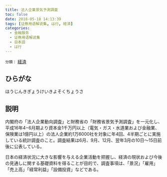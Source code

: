 ```yaml
---
title: 法人企業景気予測調査
toc: false
date: 2018-05-18 14:13:39
tags: [证券用语解说集, は行, 経済]
categories:
  - 金融服务
  - 证券用语解说集
  - 日本語
  - は行
---
```


`分類：` [経済](/tags/経済/)

## ひらがな

ほうじんきぎょうけいきよそくちょうさ

## 説明

内閣府の「法人企業動向調査」と財務省の「財務省景気予測調査」を一元化し、平成16年4−6月期より資本金1千万円以上（電気・ガス・水道業および金融業、保険業は1億円以上）の法人企業約1万6000社を対象に年4回、4半期ごとに実施している統計調査のこと。調査結果は6月、9月、12月、翌年3月の10日〜15日前後に公表している。

日本の経済状況に大きな影響を与える企業活動を把握し、経済の現状および今後の見通しに関する基礎資料を得ることが目的で、調査事項は、「景況」「雇用」「売上高」「経常利益」「設備投資」などである。
